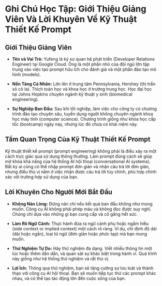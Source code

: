# Ghi Chú Học Tập: Giới Thiệu Giảng Viên Và Lời Khuyên Về Kỹ Thuật Thiết Kế Prompt

## Giới Thiệu Giảng Viên

- **Tên và Vai Trò:** Yufeng là kỹ sư quan hệ phát triển (Developer Relations Engineer) tại Google Cloud. Ông là một phần nhỏ của đội ngũ lớn tập trung vào việc tạo prompt hữu ích cho đánh giá và một phần đào tạo mô hình (models).
    
- **Nền Tảng Cá Nhân:** Lớn lên ở trung tâm Pennsylvania, Hershey (thị trấn sô cô la). Thích toán học và khoa học ở trường trung học. Học đại học tại Johns Hopkins chuyên ngành kỹ thuật y sinh (biomedical engineering).
    
- **Sự Nghiệp Ban Đầu:** Sau khi tốt nghiệp, làm việc cho công ty có chương trình đào tạo chuyên sâu, tuyển dụng người không chuyên ngành khoa học máy tính (computer science). Chương trình giống như khóa học cấp tốc (bootcamp) ngày nay, nhưng lúc đó chưa có khái niệm này.
    

## Tầm Quan Trọng Của Kỹ Thuật Thiết Kế Prompt

Kỹ thuật thiết kế prompt (prompt engineering) không phải là điều xảy ra một cách trực giác qua sử dụng thông thường. Làm prompt đúng cách sẽ giúp mở khóa khả năng của hệ thống AI hội thoại (conversational AI systems). Bất kỳ ai cũng có thể nhập prompt đơn giản và nhận câu trả lời đơn giản, nhưng điều thú vị nằm ở việc nhận được câu trả lời tùy chỉnh, phù hợp chính xác với trường hợp sử dụng của bạn.

## Lời Khuyên Cho Người Mới Bắt Đầu

- **Không Nản Lòng:** Đừng nản chí nếu kết quả ban đầu không như mong muốn. Công cụ AI không phải phép màu và không đọc được suy nghĩ. Chúng chỉ dựa vào những gì bạn cung cấp và cố gắng hết sức.
    
- **Làm Rõ Ngữ Cảnh:** Thực hành đưa ra ngữ cảnh phụ hoặc ngầm hiểu (side context or implied context) một cách rõ ràng. Ví dụ, chỉ định độ dài (dài hoặc ngắn), loại từ ngữ (đơn giản hoặc phức tạp) mà bạn mong muốn.
    
- **Thử Nghiệm Tự Do:** Hãy thử nghiệm đa dạng. Viết nhiều thông tin một lúc hoặc thêm dần dần, và quan sát sự khác biệt trong hành vi. Quá trình này giống như hệ thống thử nghiệm và rất thú vị.
    
- **Lợi Ích:** Thông qua thử nghiệm, bạn sẽ tăng cường sự lưu loát và thành thạo với công cụ AI hội thoại. Bạn sẽ muốn tiếp tục thử các prompt khác nhau, và có thể tạo tác động lớn đến cuộc sống của bạn.